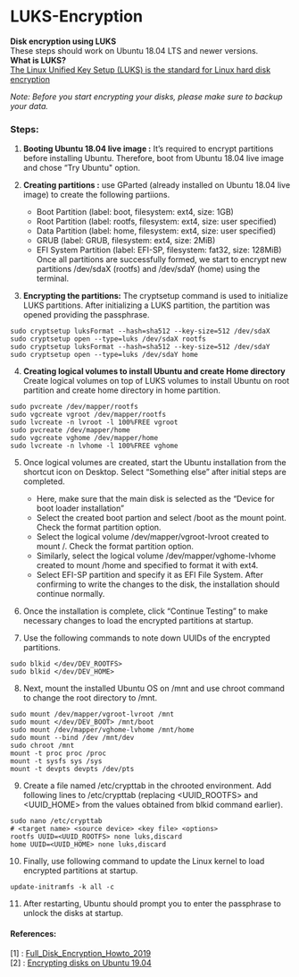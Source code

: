 # LUKS-Encryption
**Disk encryption using LUKS** <br/>
These steps should work on Ubuntu 18.04 LTS and newer versions. <br/>
**What is LUKS?** <br/>
[The Linux Unified Key Setup (LUKS) is the standard for Linux hard disk encryption](https://gitlab.com/cryptsetup/cryptsetup/blob/master/README.md)

*Note: Before you start encrypting your disks, please make sure to backup your data.* <br/>
### Steps:
1. **Booting Ubuntu 18.04 live image :** It’s required to encrypt partitions before installing Ubuntu. Therefore, boot from Ubuntu 18.04 live image and chose “Try Ubuntu" option.

2. **Creating partitions :** use GParted (already installed on Ubuntu 18.04 live image) to create the following partiions.
	- Boot Partition (label: boot, filesystem: ext4, size: 1GB)
	- Root Partition (label: rootfs, filesystem: ext4, size: user specified)
	- Data Partition (label: home, filesystem: ext4, size: user specified)
	- GRUB (label: GRUB, filesystem: ext4, size: 2MiB) 
	- EFI System Partition (label: EFI-SP, filesystem: fat32, size: 128MiB)
Once all partitions are successfully formed, we start to encrypt new partitions /dev/sdaX (rootfs) and /dev/sdaY (home) using the terminal.

3. **Encrypting the partitions:**
The cryptsetup command is used to initialize LUKS partitions. After initializing a LUKS partition, the partition was opened providing the passphrase.
```
sudo cryptsetup luksFormat --hash=sha512 --key-size=512 /dev/sdaX 
sudo cryptsetup open --type=luks /dev/sdaX rootfs
sudo cryptsetup luksFormat --hash=sha512 --key-size=512 /dev/sdaY
sudo cryptsetup open --type=luks /dev/sdaY home
```
4. **Creating logical volumes to install Ubuntu and create Home directory**
Create logical volumes on top of LUKS volumes to install Ubuntu on root partition and create home directory in home partition.
```
sudo pvcreate /dev/mapper/rootfs
sudo vgcreate vgroot /dev/mapper/rootfs
sudo lvcreate -n lvroot -l 100%FREE vgroot
sudo pvcreate /dev/mapper/home
sudo vgcreate vghome /dev/mapper/home
sudo lvcreate -n lvhome -l 100%FREE vghome
```


5. Once logical volumes are created, start the Ubuntu installation from the shortcut icon on Desktop. Select “Something else” after initial steps are completed. 
	- Here, make sure that the main disk is selected as the “Device for boot loader installation”
	- Select the created boot partion and select /boot as the mount point. Check the format partition option.
	- Select the logical volume /dev/mapper/vgroot-lvroot created to mount /. Check the format partition option. 
	- Similarly, select the logical volume /dev/mapper/vghome-lvhome created to mount /home and specified to format it with ext4.
	- Select EFI-SP partition and specify it as EFI File System.
After confirming to write the changes to the disk, the installation should continue normally.

6. Once the installation is complete, click “Continue Testing” to make necessary changes to load the encrypted partitions at startup.
7. Use the following commands to note down UUIDs of the encrypted partitions.
```
sudo blkid </dev/DEV_ROOTFS>
sudo blkid </dev/DEV_HOME>
```
8. Next, mount the installed Ubuntu OS on /mnt and use chroot command to change the root directory to /mnt.
```
sudo mount /dev/mapper/vgroot-lvroot /mnt
sudo mount </dev/DEV_BOOT> /mnt/boot
sudo mount /dev/mapper/vghome-lvhome /mnt/home
sudo mount --bind /dev /mnt/dev
sudo chroot /mnt
mount -t proc proc /proc
mount -t sysfs sys /sys
mount -t devpts devpts /dev/pts
```
9. Create a file named /etc/crypttab in the chrooted environment. Add following lines to /etc/crypttab (replacing <UUID_ROOTFS> and <UUID_HOME> from the values obtained from blkid command earlier).
```
sudo nano /etc/crypttab
# <target name> <source device> <key file> <options>
rootfs UUID=<UUID_ROOTFS> none luks,discard
home UUID=<UUID_HOME> none luks,discard
```
10. Finally, use following command to update the Linux kernel to load encrypted partitions at startup.
```
update-initramfs -k all -c
```
11. After restarting, Ubuntu should prompt you to enter the passphrase to unlock the disks at startup.

#### References: <br/>
[1] : [Full_Disk_Encryption_Howto_2019](https://help.ubuntu.com/community/Full_Disk_Encryption_Howto_2019) <br/>
[2] : [Encrypting disks on Ubuntu 19.04](https://medium.com/@chrishantha/encrypting-disks-on-ubuntu-19-04-b50bfc65182a)
